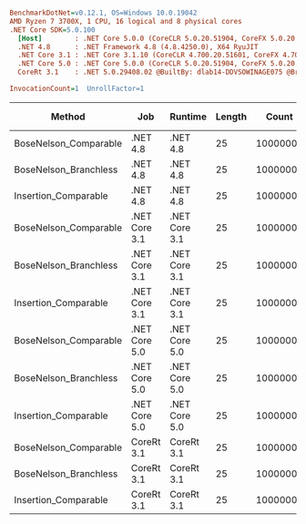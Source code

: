 ``` ini

BenchmarkDotNet=v0.12.1, OS=Windows 10.0.19042
AMD Ryzen 7 3700X, 1 CPU, 16 logical and 8 physical cores
.NET Core SDK=5.0.100
  [Host]        : .NET Core 5.0.0 (CoreCLR 5.0.20.51904, CoreFX 5.0.20.51904), X64 RyuJIT
  .NET 4.8      : .NET Framework 4.8 (4.8.4250.0), X64 RyuJIT
  .NET Core 3.1 : .NET Core 3.1.10 (CoreCLR 4.700.20.51601, CoreFX 4.700.20.51901), X64 RyuJIT
  .NET Core 5.0 : .NET Core 5.0.0 (CoreCLR 5.0.20.51904, CoreFX 5.0.20.51904), X64 RyuJIT
  CoreRt 3.1    : .NET 5.0.29408.02 @BuiltBy: dlab14-DDVSOWINAGE075 @Branch: master @Commit: 4ce1c21ac0d4d1a3b7f7a548214966f69ac9f199, X64 AOT

InvocationCount=1  UnrollFactor=1  

```
|                Method |           Job |       Runtime | Length |    Count |     Mean |   Error |  StdDev | Gen 0 | Gen 1 | Gen 2 | Allocated |
|---------------------- |-------------- |-------------- |------- |--------- |---------:|--------:|--------:|------:|------:|------:|----------:|
| BoseNelson_Comparable |      .NET 4.8 |      .NET 4.8 |     25 | 10000000 | 138.7 ms | 0.35 ms | 0.33 ms |     - |     - |     - |         - |
| BoseNelson_Branchless |      .NET 4.8 |      .NET 4.8 |     25 | 10000000 | 193.8 ms | 0.47 ms | 0.42 ms |     - |     - |     - |         - |
|  Insertion_Comparable |      .NET 4.8 |      .NET 4.8 |     25 | 10000000 | 174.0 ms | 0.40 ms | 0.38 ms |     - |     - |     - |         - |
| BoseNelson_Comparable | .NET Core 3.1 | .NET Core 3.1 |     25 | 10000000 | 133.4 ms | 0.29 ms | 0.26 ms |     - |     - |     - |         - |
| BoseNelson_Branchless | .NET Core 3.1 | .NET Core 3.1 |     25 | 10000000 | 195.1 ms | 2.00 ms | 1.77 ms |     - |     - |     - |         - |
|  Insertion_Comparable | .NET Core 3.1 | .NET Core 3.1 |     25 | 10000000 | 126.0 ms | 1.86 ms | 1.74 ms |     - |     - |     - |         - |
| BoseNelson_Comparable | .NET Core 5.0 | .NET Core 5.0 |     25 | 10000000 | 133.5 ms | 0.38 ms | 0.35 ms |     - |     - |     - |         - |
| BoseNelson_Branchless | .NET Core 5.0 | .NET Core 5.0 |     25 | 10000000 | 193.8 ms | 0.15 ms | 0.12 ms |     - |     - |     - |         - |
|  Insertion_Comparable | .NET Core 5.0 | .NET Core 5.0 |     25 | 10000000 | 118.4 ms | 0.32 ms | 0.28 ms |     - |     - |     - |         - |
| BoseNelson_Comparable |    CoreRt 3.1 |    CoreRt 3.1 |     25 | 10000000 | 133.8 ms | 0.20 ms | 0.18 ms |     - |     - |     - |         - |
| BoseNelson_Branchless |    CoreRt 3.1 |    CoreRt 3.1 |     25 | 10000000 | 191.5 ms | 0.55 ms | 0.46 ms |     - |     - |     - |         - |
|  Insertion_Comparable |    CoreRt 3.1 |    CoreRt 3.1 |     25 | 10000000 | 129.8 ms | 2.59 ms | 2.42 ms |     - |     - |     - |         - |
